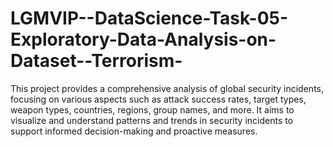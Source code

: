 # LGMVIP--DataScience-Task-05-Exploratory-Data-Analysis-on-Dataset--Terrorism-
This  project provides a comprehensive analysis of global security incidents, focusing on various aspects such as attack success rates, target types, weapon types, countries, regions, group names, and more. It aims to visualize and understand patterns and trends in security incidents to support informed decision-making and proactive measures.
